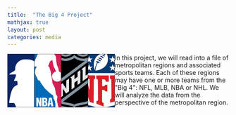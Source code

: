 ```yaml
---
title:  "The Big 4 Project"
mathjax: true
layout: post
categories: media
---
```


<img style="float:left" src="/assets/images/Image4_small.png">

In this project, we will read into a file of metropolitan regions and associated sports teams. Each of these regions may have one or more teams from the "Big 4": NFL, MLB, NBA or NHL.
We will analyze the data from the perspective of the metropolitan region. 
